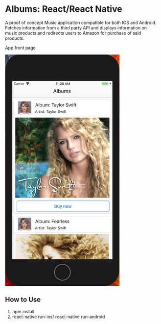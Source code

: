 # Albums: React/React Native

A proof of concept Music application compatible for both IOS and Android. Fetches information from a third party API and displays information on music products and redirects users to Amazon for purchase of said products.

App front page

![This is the registration page](https://github.com/rickysychan/albums/blob/master/imgs/Screen%20Shot%202018-08-14%20at%2011.00.08%20AM.png)


## How to Use

1) npm install
2) react-native run-ios/ react-native run-android
